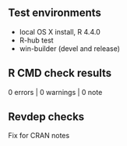 ## Test environments

* local OS X install, R 4.4.0
* R-hub test
* win-builder (devel and release)

## R CMD check results

0 errors | 0 warnings | 0 note

## Revdep checks

Fix for CRAN notes
